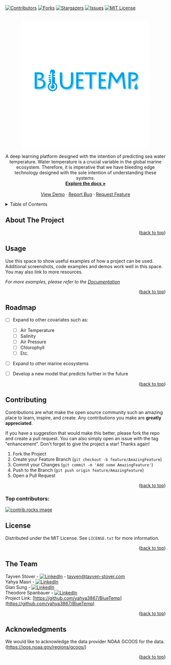 <!-- Improved compatibility of back to top link: See: https://github.com/othneildrew/Best-README-Template/pull/73 -->
<a id="readme-top"></a>
<!--
*** Thanks for checking out the Best-README-Template. If you have a suggestion
*** that would make this better, please fork the repo and create a pull request
*** or simply open an issue with the tag "enhancement".
*** Don't forget to give the project a star!
*** Thanks again! Now go create something AMAZING! :D
-->



<!-- PROJECT SHIELDS -->
<!--
*** I'm using markdown "reference style" links for readability.
*** Reference links are enclosed in brackets [ ] instead of parentheses ( ).
*** See the bottom of this document for the declaration of the reference variables
*** for contributors-url, forks-url, etc. This is an optional, concise syntax you may use.
*** https://www.markdownguide.org/basic-syntax/#reference-style-links
-->
[![Contributors][contributors-shield]][contributors-url]
[![Forks][forks-shield]][forks-url]
[![Stargazers][stars-shield]][stars-url]
[![Issues][issues-shield]][issues-url]
[![MIT License][license-shield]][license-url]



<!-- PROJECT LOGO -->
<br />
<div align="center">
  <a href="https://github.com/yahya3867/BlueTemp/blob/main/static/images/new_logo.png">
    <img src="https://github.com/yahya3867/BlueTemp/blob/main/static/images/new_logo.png"  style="height: 400px" alt="BlueTemp"  />
  </a>
</div>


  <p align="center">
    A deep learning platform designed with the intention of predicting sea water temperature. Water temperature is a crucial variable in the global marine ecosystem. Therefore, it is imperative that we have bleeding edge technology designed with the sole intention of understanding these systems.
    <br />
    <a href="https://github.com/yahya3867/BlueTemp"><strong>Explore the docs »</strong></a>
    <br />
    <br />
    <a href="https://github.com/yahya3867/BlueTemp">View Demo</a>
    ·
    <a href="https://github.com/yahya3867/BlueTemp/issues/new?labels=bug&template=bug-report---.md">Report Bug</a>
    ·
    <a href="https://github.com/yahya3867/BlueTemp/issues/new?labels=enhancement&template=feature-request---.md">Request Feature</a>
  </p>
</div>



<!-- TABLE OF CONTENTS -->
<details>
  <summary>Table of Contents</summary>
  <ol>
    <li>
      <a href="#about-the-project">About The Project</a>
    </li>
    <li><a href="#usage">Usage</a></li>
    <li><a href="#roadmap">Roadmap</a></li>
    <li><a href="#contributing">Contributing</a></li>
    <li><a href="#license">License</a></li>
    <li><a href="#acknowledgments">Acknowledgments</a></li>
  </ol>
</details>


<!-- ABOUT THE PROJECT -->
## About The Project





<p align="right">(<a href="#readme-top">back to top</a>)</p>



<!-- USAGE EXAMPLES -->
## Usage

Use this space to show useful examples of how a project can be used. Additional screenshots, code examples and demos work well in this space. You may also link to more resources.

_For more examples, please refer to the [Documentation](https://example.com)_

<p align="right">(<a href="#readme-top">back to top</a>)</p>



<!-- ROADMAP -->
## Roadmap

- [ ] Expand to other covariates such as:
  - [ ] Air Temperature
  - [ ] Salinity
  - [ ] Air Pressure
  - [ ] Chlorophyll
  - [ ] Etc.
- [ ] Expand to other marine ecosystems
- [ ] Develop a new model that predicts further in the future



<p align="right">(<a href="#readme-top">back to top</a>)</p>



<!-- CONTRIBUTING -->
## Contributing

Contributions are what make the open source community such an amazing place to learn, inspire, and create. Any contributions you make are **greatly appreciated**.

If you have a suggestion that would make this better, please fork the repo and create a pull request. You can also simply open an issue with the tag "enhancement".
Don't forget to give the project a star! Thanks again!

1. Fork the Project
2. Create your Feature Branch (`git checkout -b feature/AmazingFeature`)
3. Commit your Changes (`git commit -m 'Add some AmazingFeature'`)
4. Push to the Branch (`git push origin feature/AmazingFeature`)
5. Open a Pull Request

<p align="right">(<a href="#readme-top">back to top</a>)</p>

### Top contributors:

<a href="https://github.com/yahya3867/BlueTemp/graphs/contributors">
  <img src="https://contrib.rocks/image?repo=yahya3867/BlueTemp" alt="contrib.rocks image" />
</a>



<!-- LICENSE -->
## License

Distributed under the MIT License. See `LICENSE.txt` for more information.

<p align="right">(<a href="#readme-top">back to top</a>)</p>



<!-- CONTACT -->
## The Team

Tayven Stover - [![LinkedIn][linkedin-shield]][linkedin-url-t] - tayven@tayven-stover.com  
Yahya Masri - [![LinkedIn][linkedin-shield]][linkedin-url-y]  
Gian Sung - [![LinkedIn][linkedin-shield]][linkedin-url-g]  
Theodore Spanbauer - [![LinkedIn][linkedin-shield]][linkedin-url-theo]  
Project Link: [https://github.com/yahya3867/BlueTemp](https://github.com/yahya3867/BlueTemp)
<p align="right">(<a href="#readme-top">back to top</a>)</p>



<!-- ACKNOWLEDGMENTS -->
## Acknowledgments

We would like to acknowledge the data provider NOAA GCOOS for the data. (https://ioos.noaa.gov/regions/gcoos/)

<p align="right">(<a href="#readme-top">back to top</a>)</p>



<!-- MARKDOWN LINKS & IMAGES -->
<!-- https://www.markdownguide.org/basic-syntax/#reference-style-links -->
[contributors-shield]: https://img.shields.io/github/contributors/yahya3867/BlueTemp.svg?style=for-the-badge
[contributors-url]: https://github.com/yahya3867/BlueTemp/graphs/contributors
[forks-shield]: https://img.shields.io/github/forks/yahya3867/BlueTemp.svg?style=for-the-badge
[forks-url]: https://github.com/yahya3867/BlueTemp/network/members
[stars-shield]: https://img.shields.io/github/stars/yahya3867/BlueTemp.svg?style=for-the-badge
[stars-url]: https://github.com/yahya3867/BlueTemp/stargazers
[issues-shield]: https://img.shields.io/github/issues/yahya3867/BlueTemp.svg?style=for-the-badge
[issues-url]: https://github.com/yahya3867/BlueTemp/issues
[license-shield]: https://img.shields.io/github/license/yahya3867/BlueTemp.svg?style=for-the-badge
[license-url]: https://github.com/yahya3867/BlueTemp/blob/master/LICENSE.txt
[linkedin-shield]: https://img.shields.io/badge/-LinkedIn-black.svg?style=for-the-badge&logo=linkedin&colorB=555
[linkedin-url-t]: https://www.linkedin.com/in/tayven-stover-8bb62a268/
[linkedin-url-y]: https://www.linkedin.com/in/yahya-masri
[linkedin-url-g]: https://www.linkedin.com/in/jglsung/
[linkedin-url-theo]: https://www.linkedin.com/in/theodore-spanbauer-9b7313253/
[product-screenshot]: https://github.com/yahya3867/BlueTemp/blob/main/static/images/new_logo.png



[python]: https://github.com/yahya3867/BlueTemp/blob/main/static/images/builtwith_logos/python.svg
[python-url]: https://www.python.org/
[React.js]: https://img.shields.io/badge/React-20232A?style=for-the-badge&logo=react&logoColor=61DAFB
[React-url]: https://reactjs.org/
[Vue.js]: https://img.shields.io/badge/Vue.js-35495E?style=for-the-badge&logo=vuedotjs&logoColor=4FC08D
[Vue-url]: https://vuejs.org/
[Angular.io]: https://img.shields.io/badge/Angular-DD0031?style=for-the-badge&logo=angular&logoColor=white
[Angular-url]: https://angular.io/
[Svelte.dev]: https://img.shields.io/badge/Svelte-4A4A55?style=for-the-badge&logo=svelte&logoColor=FF3E00
[Svelte-url]: https://svelte.dev/
[Laravel.com]: https://img.shields.io/badge/Laravel-FF2D20?style=for-the-badge&logo=laravel&logoColor=white
[Laravel-url]: https://laravel.com
[Bootstrap.com]: https://img.shields.io/badge/Bootstrap-563D7C?style=for-the-badge&logo=bootstrap&logoColor=white
[Bootstrap-url]: https://getbootstrap.com
[JQuery.com]: https://img.shields.io/badge/jQuery-0769AD?style=for-the-badge&logo=jquery&logoColor=white
[JQuery-url]: https://jquery.com 
